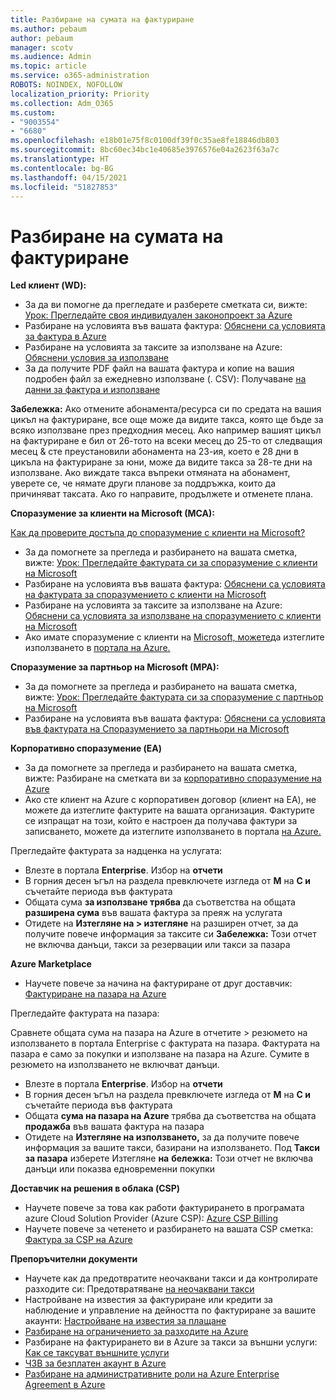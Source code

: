 ```yaml
---
title: Разбиране на сумата на фактуриране
ms.author: pebaum
author: pebaum
manager: scotv
ms.audience: Admin
ms.topic: article
ms.service: o365-administration
ROBOTS: NOINDEX, NOFOLLOW
localization_priority: Priority
ms.collection: Adm_O365
ms.custom:
- "9003554"
- "6680"
ms.openlocfilehash: e18b01e75f8c0100df39f0c35ae8fe18846db803
ms.sourcegitcommit: 8bc60ec34bc1e40685e3976576e04a2623f63a7c
ms.translationtype: HT
ms.contentlocale: bg-BG
ms.lasthandoff: 04/15/2021
ms.locfileid: "51827853"
---
```

# <a name="understand-billing-amount"></a>Разбиране на сумата на фактуриране

**Led клиент (WD):**

- За да ви помогне да прегледате и разберете сметката си, вижте: [Урок: Прегледайте своя индивидуален законопроект за Azure](https://docs.microsoft.com/azure/cost-management-billing/understand/review-individual-bill?WT.mc_id=Portal-Microsoft_Azure_Support)
- Разбиране на условията във вашата фактура: [Обяснени са условията за фактура в Azure](https://docs.microsoft.com/azure/cost-management-billing/understand/understand-invoice?WT.mc_id=Portal-Microsoft_Azure_Support)
- Разбиране на условията за таксите за използване на Azure: [Обяснени условия за използване](https://docs.microsoft.com/azure/cost-management-billing/understand/understand-usage?WT.mc_id=Portal-Microsoft_Azure_Support)
- За да получите PDF файл на вашата фактура и копие на вашия подробен файл за ежедневно използване (. CSV): Получаване [на данни за фактура и използване](https://docs.microsoft.com/azure/billing/billing-download-azure-invoice-daily-usage-date?WT.mc_id=Portal-Microsoft_Azure_Support)

**Забележка:** Ако отмените абонамента/ресурса си по средата на вашия цикъл на фактуриране, все още може да видите такса, която ще бъде за всяко използване през предходния месец. Ако например вашият цикъл на фактуриране е бил от 26-тото на всеки месец до 25-то от следващия месец & сте преустановили абонамента на 23-ия, което е 28 дни в цикъла на фактуриране за юни, може да видите такса за 28-те дни на използване. Ако виждате такса въпреки отмяната на абонамент, уверете се, че нямате други планове за поддръжка, които да причиняват таксата. Ако го направите, продължете и отменете плана.

**Споразумение за клиенти на Microsoft (MCA):**

[Как да проверите достъпа до споразумение с клиенти на Microsoft?](https://docs.microsoft.com/azure/cost-management-billing/manage/download-azure-invoice-daily-usage-date?WT.mc_id=Portal-Microsoft_Azure_Support#check-access-to-a-microsoft-customer-agreement)

- За да помогнете за прегледа и разбирането на вашата сметка, вижте: [Урок: Прегледайте фактурата си за споразумение с клиенти на Microsoft](https://docs.microsoft.com/azure/cost-management-billing/understand/review-customer-agreement-bill?WT.mc_id=Portal-Microsoft_Azure_Support)
- Разбиране на условията във вашата фактура: [Обяснени са условията на фактурата за споразумението с клиенти на Microsoft](https://docs.microsoft.com/azure/cost-management-billing/understand/mca-understand-your-invoice?WT.mc_id=Portal-Microsoft_Azure_Support)
- Разбиране на условията за таксите за използване на Azure: [Обяснени са условията за използване на споразумението с клиенти на Microsoft](https://docs.microsoft.com/azure/cost-management-billing/understand/mca-understand-your-usage?WT.mc_id=Portal-Microsoft_Azure_Support)
- Ако имате споразумение с клиенти на [Microsoft, можете](https://docs.microsoft.com/azure/cost-management-billing/manage/download-azure-invoice-daily-usage-date?WT.mc_id=Portal-Microsoft_Azure_Support#check-access-to-a-microsoft-customer-agreement)да изтеглите използването в [портала на Azure.](https://portal.azure.com/)

**Споразумение за партньор на Microsoft (MPA):**

- За да помогнете за прегледа и разбирането на вашата сметка, вижте: [Урок: Прегледайте фактурата си за споразумение с партньор на Microsoft](https://docs.microsoft.com/azure/cost-management-billing/understand/review-partner-agreement-bill?WT.mc_id=Portal-Microsoft_Azure_Support)
- Разбиране на условията във вашата фактура: [Обяснени са условията във фактурата на Споразумението за партньори на Microsoft](https://docs.microsoft.com/azure/cost-management-billing/understand/mpa-invoice-terms?WT.mc_id=Portal-Microsoft_Azure_Support)

**Корпоративно споразумение (EA)**

- За да помогнете за прегледа и разбирането на вашата сметка, вижте: Разбиране на сметката ви за [корпоративно споразумение на Azure](https://docs.microsoft.com/azure/cost-management-billing/understand/review-enterprise-agreement-bill?WT.mc_id=Portal-Microsoft_Azure_Support)
- Ако сте клиент на Azure с корпоративен договор (клиент на EA), не можете да изтеглите фактурите на вашата организация. Фактурите се изпращат на този, който е настроен да получава фактури за записването, можете да изтеглите използването в портала [на Azure.](https://portal.azure.com/)

Прегледайте фактурата за надценка на услугата:

- Влезте в портала **Enterprise**. Избор на **отчети**
- В горния десен ъгъл на раздела превключете изгледа от **M** на **C и** съчетайте периода във фактурата
- Общата сума **за използване трябва** да съответства на общата **разширена сума** във вашата фактура за преяж на услугата
- Отидете на **Изтегляне на > изтегляне** на разширен отчет, за да получите повече информация за таксите си **Забележка:** Този отчет не включва данъци, такси за резервации или такси за пазара

**Azure Marketplace**

- Научете повече за начина на фактуриране от друг доставчик: [Фактуриране на пазара на Azure](https://docs.microsoft.com/azure/billing/billing-understand-your-azure-marketplace-charges?WT.mc_id=Portal-Microsoft_Azure_Support)

Прегледайте фактурата на пазара:

Сравнете общата сума на пазара на Azure в отчетите > резюмето на използването в портала Enterprise с фактурата на пазара. Фактурата на пазара е само за покупки и използване на пазара на Azure. Сумите в резюмето на използването не включват данъци.

- Влезте в портала **Enterprise**. Избор на **отчети**
- В горния десен ъгъл на раздела превключете изгледа от **M** на **C и** съчетайте периода във фактурата
- Общата **сума на пазара на Azure** трябва да съответства на общата **продажба** във вашата фактура на пазара
- Отидете на **Изтегляне на използването,** за да получите повече информация за вашите такси, базирани на използването. Под **Такси за пазара** изберете Изтегляне **на** **бележка:** Този отчет не включва данъци или показва едновременни покупки

**Доставчик на решения в облака (CSP)**

- Научете повече за това как работи фактурирането в програмата azure Cloud Solution Provider (Azure CSP): [Azure CSP Billing](https://docs.microsoft.com/azure/cloud-solution-provider/billing/azure-csp-billing-overview?WT.mc_id=Portal-Microsoft_Azure_Support)
- Научете повече за четенето и разбирането на вашата CSP сметка: [Фактура за CSP на Azure](https://docs.microsoft.com/azure/cloud-solution-provider/billing/azure-csp-invoice?WT.mc_id=Portal-Microsoft_Azure_Support)

**Препоръчителни документи**

- Научете как да предотвратите неочаквани такси и да контролирате разходите си: Предотвратяване [на неочаквани такси](https://docs.microsoft.com/azure/cost-management-billing/manage/getting-started?WT.mc_id=Portal-Microsoft_Azure_Support)
- Настройване на известия за фактуриране или кредити за наблюдение и управление на дейността по фактуриране за вашите акаунти: [Настройване на известия за плащане](https://docs.microsoft.com/azure/cost-management-billing/costs/cost-mgt-alerts-monitor-usage-spending?WT.mc_id=Portal-Microsoft_Azure_Support)
- [Разбиране на ограничението за разходите на Azure](https://docs.microsoft.com/azure/cost-management-billing/manage/spending-limit?WT.mc_id=Portal-Microsoft_Azure_Support)
- Разбиране на фактурирането ви в Azure за такси за външни услуги: [Как се таксуват външните услуги](https://docs.microsoft.com/azure/cost-management-billing/understand/understand-azure-marketplace-charges?WT.mc_id=Portal-Microsoft_Azure_Support)
- [ЧЗВ за безплатен акаунт в Azure](https://azure.microsoft.com/free/free-account-faq/)
- [Разбиране на административните роли на Azure Enterprise Agreement в Azure](https://docs.microsoft.com/azure/cost-management-billing/manage/understand-ea-roles?WT.mc_id=Portal-Microsoft_Azure_Support)